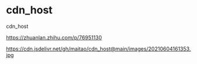 # cdn_host
cdn_host


https://zhuanlan.zhihu.com/p/76951130

https://cdn.jsdelivr.net/gh/maitao/cdn_host@main/images/20210604161353.jpg